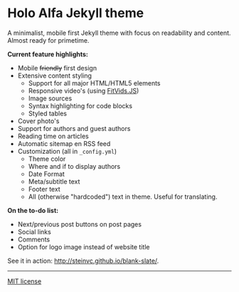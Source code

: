 # Holo Alfa Jekyll theme

A minimalist, mobile first Jekyll theme with focus on readability and content. Almost ready for primetime.

**Current feature highlights:**

* Mobile ~~friendly~~ first design
* Extensive content styling
  * Support for all major HTML/HTML5 elements
  * Responsive video's (using [FitVids.JS](http://fitvidsjs.com/))
  * Image sources
  * Syntax highlighting for code blocks
  * Styled tables
* Cover photo's
* Support for authors and guest authors
* Reading time on articles
* Automatic sitemap en RSS feed
* Customization (all in `_config.yml`)
  * Theme color
  * Where and if to display authors
  * Date Format
  * Meta/subtitle text
  * Footer text
  * All (otherwise "hardcoded") text in theme. Useful for translating.

**On the to-do list:**

* Next/previous post buttons on post pages
* Social links
* Comments
* Option for logo image instead of website title

See it in action: http://steinvc.github.io/blank-slate/.

---

[MIT license](http://opensource.org/licenses/MIT)

